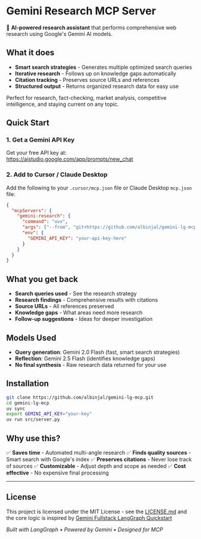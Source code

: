 # Gemini Research MCP Server

🔬 **AI-powered research assistant** that performs comprehensive web research using Google's Gemini AI models.

## What it does

- **Smart search strategies** - Generates multiple optimized search queries
- **Iterative research** - Follows up on knowledge gaps automatically
- **Citation tracking** - Preserves source URLs and references
- **Structured output** - Returns organized research data for easy use

Perfect for research, fact-checking, market analysis, competitive intelligence, and staying current on any topic.

## Quick Start

### 1. Get a Gemini API Key
Get your free API key at: https://aistudio.google.com/app/prompts/new_chat

### 2. Add to Cursor / Claude Desktop

Add the following to your `.cursor/mcp.json` file or Claude Desktop `mcp.json` file:

```json
{
  "mcpServers": {
    "gemini-research": {
      "command": "uvx",
      "args": ["--from", "git+https://github.com/albinjal/gemini-lg-mcp.git", "python", "-m", "src.server"],
      "env": {
        "GEMINI_API_KEY": "your-api-key-here"
      }
    }
  }
}
```


## What you get back

- **Search queries used** - See the research strategy
- **Research findings** - Comprehensive results with citations
- **Source URLs** - All references preserved
- **Knowledge gaps** - What areas need more research
- **Follow-up suggestions** - Ideas for deeper investigation

## Models Used

- **Query generation**: Gemini 2.0 Flash (fast, smart search strategies)
- **Reflection**: Gemini 2.5 Flash (identifies knowledge gaps)
- **No final synthesis** - Raw research data returned for your use

## Installation

```bash
git clone https://github.com/albinjal/gemini-lg-mcp.git
cd gemini-lg-mcp
uv sync
export GEMINI_API_KEY="your-key"
uv run src/server.py
```

## Why use this?

✅ **Saves time** - Automated multi-angle research
✅ **Finds quality sources** - Smart search with Google's index
✅ **Preserves citations** - Never lose track of sources
✅ **Customizable** - Adjust depth and scope as needed
✅ **Cost effective** - No expensive final processing

---

## License

This project is licensed under the MIT License - see the [LICENSE.md](LICENSE.md) and the core logic is inspired by [Gemini Fullstack LangGraph Quickstart](https://github.com/google-gemini/gemini-fullstack-langgraph-quickstart)



*Built with LangGraph • Powered by Gemini • Designed for MCP*
